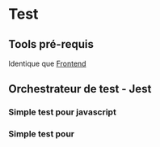 # Test

## Tools pré-requis
Identique que [Frontend](./frontend.md#tools-pre-requis)

## Orchestrateur de test - Jest
### Simple test pour javascript
### Simple test pour 